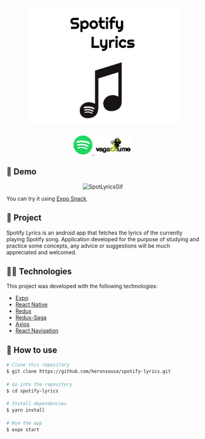 <h1 align="center">
    <img alt="Logo Spotify Lyrics" width=400 src="assets/logo.png"/>
</h1>

<p align='center'>
    <a href="https://www.spotify.com">
        <img alt="Spotify API" width=50 src="assets/spotify_logo.png"/> 
    </a>
    <a href="https://www.vagalume.com.br">
        <img href="vagalume.com.br" alt="Vagalume API" width=100 src="assets/vagalume_logo.png"/>
    </a>
</p>

## 📌 Demo

<div align="center" width=300>

![SpotLyricsGif](assets/spotify-lyrics.gif)

</div>

You can try it using [Expo Snack](https://expo.io/@heron/spotify-lyrics).

## 📱 Project

Spotify Lyrics is an android app that fetches the lyrics of the currently playing Spotify song. Application developed for the purpose of studying and practice some concepts, any advice or suggestions will be much appreciated and welcomed.

## 👨‍💻 Technologies

This project was developed with the following technologies:

- [Expo](https://expo.io/)
- [React Native](https://reactnative.dev/)
- [Redux](https://redux.js.org/)
- [Redux-Saga](https://redux-saga.js.org/)
- [Axios](https://github.com/axios/axios)
- [React Navigation](https://reactnavigation.org/)

## 🚀 How to use

```bash
# Clone this repository
$ git clone https://github.com/heronsousa/spotify-lyrics.git

# Go into the repository
$ cd spotify-lyrics

# Install dependencies
$ yarn install

# Run the app
$ expo start
```
